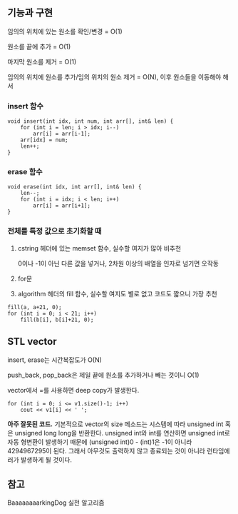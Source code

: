 ## 기능과 구현

임의의 위치에 있는 원소를 확인/변경 = O(1)

원소를 끝에 추가 = O(1)

마지막 원소를 제거 = O(1)

임의의 위치에 원소를 추가/임의 위치의 원소 제거 = O(N), 이후 원소들을 이동해야 해서

### insert 함수

```
void insert(int idx, int num, int arr[], int& len) {
	for (int i = len; i > idx; i--)
		arr[i] = arr[i-1];
	arr[idx] = num;
	len++;
}
```

### erase 함수

```
void erase(int idx, int arr[], int& len) {
	len--;
	for (int i = idx; i < len; i++)
		arr[i] = arr[i+1];
}
```

### 전체를 특정 값으로 초기화할 때

1. cstring 헤더에 있는 memset 함수, 실수할 여지가 많아 비추천
    
    0이나 -1이 아닌 다른 값을 넣거나, 2차원 이상의 배열을 인자로 넘기면 오작동
    
2. for문 
3. algorithm 헤더의 fill 함수, 실수할 여지도 별로 없고 코드도 짧으니 가장 추천 

```
fill(a, a+21, 0);
for (int i = 0; i < 21; i++)
	fill(b[i], b[i]+21, 0);
```

## STL vector

insert, erase는 시간복잡도가 O(N)

push_back, pop_back은 제일 끝에 원소를 추가하거나 빼는 것이니 O(1)

vector에서 =를 사용하면 deep copy가 발생한다.

```
for (int i = 0; i <= v1.size()-1; i++)
	cout << v1[i] << ' ';
```

**아주 잘못된 코드.** 기본적으로 vector의 size 메소드는 시스템에 따라 unsigned int 혹은 unsigned long long을 반환한다. unsigned int와 int를 연산하면 unsigned int로 자동 형변환이 발생하기 때문에 (unsigned int)0 - (int)1은 -1이 아니라 4294967295이 된다. 그래서 아무것도 출력하지 않고 종료되는 것이 아니라 런타임에러가 발생하게 될 것이다. 

## 참고

BaaaaaaaarkingDog 실전 알고리즘
